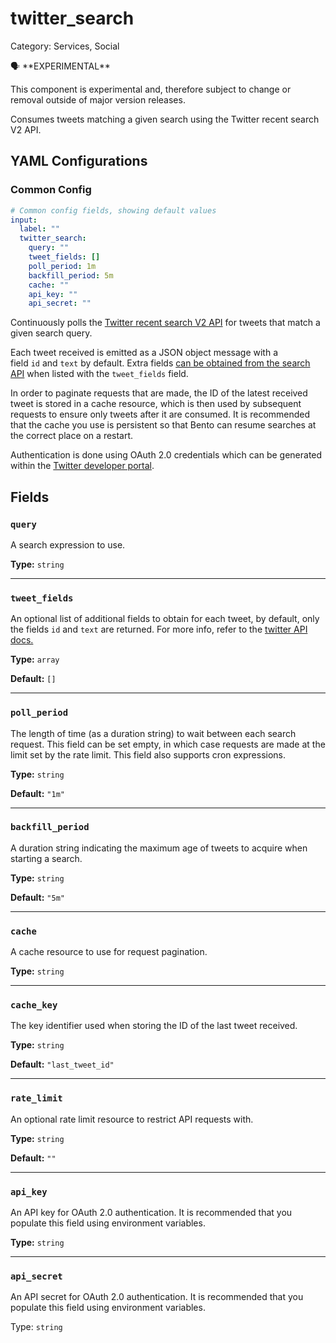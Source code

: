 # twitter_search

Category: Services, Social

<aside>
🗣 **EXPERIMENTAL**

This component is experimental and, therefore subject to change or removal outside of major version releases.

</aside>

Consumes tweets matching a given search using the Twitter recent search V2 API.

## YAML Configurations

### Common Config

```yaml
# Common config fields, showing default values
input:
  label: ""
  twitter_search:
    query: ""
    tweet_fields: []
    poll_period: 1m
    backfill_period: 5m
    cache: ""
    api_key: ""
    api_secret: ""
```

Continuously polls the [Twitter recent search V2 API](https://developer.twitter.com/en/docs/twitter-api/tweets/search/api-reference/get-tweets-search-recent) for tweets that match a given search query.

Each tweet received is emitted as a JSON object message with a field `id` and `text` by default. Extra fields [can be obtained from the search API](https://developer.twitter.com/en/docs/twitter-api/fields) when listed with the `tweet_fields` field.

In order to paginate requests that are made, the ID of the latest received tweet is stored in a cache resource, which is then used by subsequent requests to ensure only tweets after it are consumed. It is recommended that the cache you use is persistent so that Bento can resume searches at the correct place on a restart.

Authentication is done using OAuth 2.0 credentials which can be generated within the [Twitter developer portal](https://developer.twitter.com/).

## Fields

### `query`

A search expression to use.

**Type:** `string`

---

### `tweet_fields`

An optional list of additional fields to obtain for each tweet, by default, only the fields `id` and `text` are returned. For more info, refer to the [twitter API docs.](https://developer.twitter.com/en/docs/twitter-api/fields)

**Type:** `array`

**Default:** `[]`

---

### `poll_period`

The length of time (as a duration string) to wait between each search request. This field can be set empty, in which case requests are made at the limit set by the rate limit. This field also supports cron expressions.

**Type:** `string`

**Default:** `"1m"`

---

### `backfill_period`

A duration string indicating the maximum age of tweets to acquire when starting a search.

**Type:** `string`

**Default:** `"5m"`

---

### `cache`

A cache resource to use for request pagination.

**Type:** `string`

---

### `cache_key`

The key identifier used when storing the ID of the last tweet received.

**Type:** `string`

**Default:** `"last_tweet_id"`

---

### `rate_limit`

An optional rate limit resource to restrict API requests with.

**Type:** `string`

**Default:** `""`

---

### `api_key`
An API key for OAuth 2.0 authentication. It is recommended that you populate this field using environment variables.

**Type:** `string`

---

### `api_secret`

An API secret for OAuth 2.0 authentication. It is recommended that you populate this field using environment variables.

Type: `string`